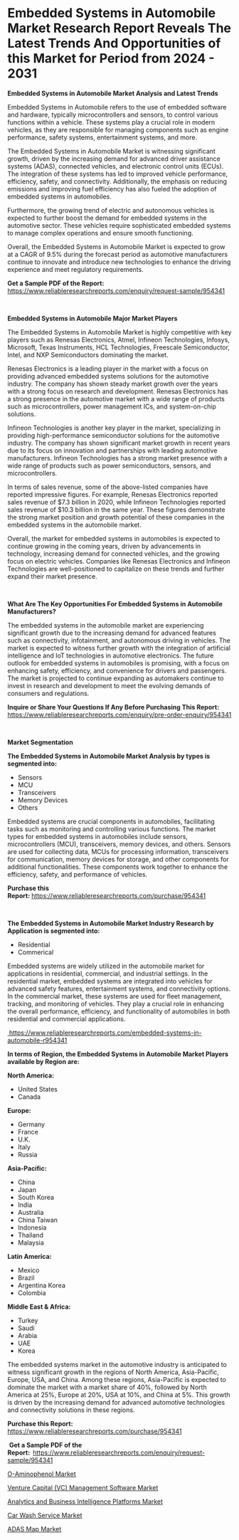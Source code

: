 <p><h1>Embedded Systems in Automobile Market Research Report Reveals The Latest Trends And Opportunities of this Market for Period from 2024 - 2031</h1></p><p><strong>Embedded Systems in Automobile Market Analysis and Latest Trends</strong></p>
<p><p>Embedded Systems in Automobile refers to the use of embedded software and hardware, typically microcontrollers and sensors, to control various functions within a vehicle. These systems play a crucial role in modern vehicles, as they are responsible for managing components such as engine performance, safety systems, entertainment systems, and more.</p><p>The Embedded Systems in Automobile Market is witnessing significant growth, driven by the increasing demand for advanced driver assistance systems (ADAS), connected vehicles, and electronic control units (ECUs). The integration of these systems has led to improved vehicle performance, efficiency, safety, and connectivity. Additionally, the emphasis on reducing emissions and improving fuel efficiency has also fueled the adoption of embedded systems in automobiles.</p><p>Furthermore, the growing trend of electric and autonomous vehicles is expected to further boost the demand for embedded systems in the automotive sector. These vehicles require sophisticated embedded systems to manage complex operations and ensure smooth functioning.</p><p>Overall, the Embedded Systems in Automobile Market is expected to grow at a CAGR of 9.5% during the forecast period as automotive manufacturers continue to innovate and introduce new technologies to enhance the driving experience and meet regulatory requirements.</p></p>
<p><strong>Get a Sample PDF of the Report:&nbsp;</strong> <a href="https://www.reliableresearchreports.com/enquiry/request-sample/954341">https://www.reliableresearchreports.com/enquiry/request-sample/954341</a></p>
<p>&nbsp;</p>
<p><strong>Embedded Systems in Automobile Major Market Players</strong></p>
<p><p>The Embedded Systems in Automobile Market is highly competitive with key players such as Renesas Electronics, Atmel, Infineon Technologies, Infosys, Microsoft, Texas Instruments, HCL Technologies, Freescale Semiconductor, Intel, and NXP Semiconductors dominating the market. </p><p>Renesas Electronics is a leading player in the market with a focus on providing advanced embedded systems solutions for the automotive industry. The company has shown steady market growth over the years with a strong focus on research and development. Renesas Electronics has a strong presence in the automotive market with a wide range of products such as microcontrollers, power management ICs, and system-on-chip solutions.</p><p>Infineon Technologies is another key player in the market, specializing in providing high-performance semiconductor solutions for the automotive industry. The company has shown significant market growth in recent years due to its focus on innovation and partnerships with leading automotive manufacturers. Infineon Technologies has a strong market presence with a wide range of products such as power semiconductors, sensors, and microcontrollers.</p><p>In terms of sales revenue, some of the above-listed companies have reported impressive figures. For example, Renesas Electronics reported sales revenue of $7.3 billion in 2020, while Infineon Technologies reported sales revenue of $10.3 billion in the same year. These figures demonstrate the strong market position and growth potential of these companies in the embedded systems in the automobile market.</p><p>Overall, the market for embedded systems in automobiles is expected to continue growing in the coming years, driven by advancements in technology, increasing demand for connected vehicles, and the growing focus on electric vehicles. Companies like Renesas Electronics and Infineon Technologies are well-positioned to capitalize on these trends and further expand their market presence.</p></p>
<p>&nbsp;</p>
<p><strong>What Are The Key Opportunities For Embedded Systems in Automobile Manufacturers?</strong></p>
<p><p>The embedded systems in the automobile market are experiencing significant growth due to the increasing demand for advanced features such as connectivity, infotainment, and autonomous driving in vehicles. The market is expected to witness further growth with the integration of artificial intelligence and IoT technologies in automotive electronics. The future outlook for embedded systems in automobiles is promising, with a focus on enhancing safety, efficiency, and convenience for drivers and passengers. The market is projected to continue expanding as automakers continue to invest in research and development to meet the evolving demands of consumers and regulations.</p></p>
<p><strong>Inquire or Share Your Questions If Any Before Purchasing This Report:</strong> <a href="https://www.reliableresearchreports.com/enquiry/pre-order-enquiry/954341">https://www.reliableresearchreports.com/enquiry/pre-order-enquiry/954341</a></p>
<p>&nbsp;</p>
<p><strong>Market Segmentation</strong></p>
<p><strong>The Embedded Systems in Automobile Market Analysis by types is segmented into:</strong></p>
<p><ul><li>Sensors</li><li>MCU</li><li>Transceivers</li><li>Memory Devices</li><li>Others</li></ul></p>
<p><p>Embedded systems are crucial components in automobiles, facilitating tasks such as monitoring and controlling various functions. The market types for embedded systems in automobiles include sensors, microcontrollers (MCU), transceivers, memory devices, and others. Sensors are used for collecting data, MCUs for processing information, transceivers for communication, memory devices for storage, and other components for additional functionalities. These components work together to enhance the efficiency, safety, and performance of vehicles.</p></p>
<p><strong>Purchase this Report:&nbsp;</strong><a href="https://www.reliableresearchreports.com/purchase/954341">https://www.reliableresearchreports.com/purchase/954341</a></p>
<p>&nbsp;</p>
<p><strong>The Embedded Systems in Automobile Market Industry Research by Application is segmented into:</strong></p>
<p><ul><li>Residential</li><li>Commerical</li></ul></p>
<p><p>Embedded systems are widely utilized in the automobile market for applications in residential, commercial, and industrial settings. In the residential market, embedded systems are integrated into vehicles for advanced safety features, entertainment systems, and connectivity options. In the commercial market, these systems are used for fleet management, tracking, and monitoring of vehicles. They play a crucial role in enhancing the overall performance, efficiency, and functionality of automobiles in both residential and commercial applications.</p></p>
<p><a href="https://www.reliableresearchreports.com/embedded-systems-in-automobile-r954341">&nbsp;https://www.reliableresearchreports.com/embedded-systems-in-automobile-r954341</a></p>
<p><strong>In terms of Region, the Embedded Systems in Automobile Market Players available by Region are:</strong></p>
<p>
    <p> <strong> North America: </strong>
        <ul>
            <li>United States</li>
            <li>Canada</li>
        </ul>
        </p> 
    <p> <strong> Europe: </strong>
        <ul>
            <li>Germany</li>
            <li>France</li>
            <li>U.K.</li>
            <li>Italy</li>
            <li>Russia</li>
        </ul>
        </p> 
    <p> <strong> Asia-Pacific: </strong>
        <ul>
            <li>China</li>
            <li>Japan</li>
            <li>South Korea</li>
            <li>India</li>
            <li>Australia</li>
            <li>China Taiwan</li>
            <li>Indonesia</li>
            <li>Thailand</li>
            <li>Malaysia</li>
        </ul>
        </p> 
    <p> <strong> Latin America: </strong>
        <ul>
            <li>Mexico</li>
            <li>Brazil</li>
            <li>Argentina Korea</li>
            <li>Colombia</li>
        </ul>
        </p> 
    <p> <strong> Middle East & Africa: </strong>
        <ul>
            <li>Turkey</li>
            <li>Saudi</li>
            <li>Arabia</li>
            <li>UAE</li>
            <li>Korea</li>
        </ul>
    </p>
    </p>
<p><p>The embedded systems market in the automotive industry is anticipated to witness significant growth in the regions of North America, Asia-Pacific, Europe, USA, and China. Among these regions, Asia-Pacific is expected to dominate the market with a market share of 40%, followed by North America at 25%, Europe at 20%, USA at 10%, and China at 5%. This growth is driven by the increasing demand for advanced automotive technologies and connectivity solutions in these regions.</p></p>
<p><strong>Purchase this Report: </strong><a href="https://www.reliableresearchreports.com/purchase/954341">https://www.reliableresearchreports.com/purchase/954341</a></p>
<p>&nbsp;<strong>Get a Sample PDF of the Report:&nbsp;&nbsp;</strong><a href="https://www.reliableresearchreports.com/enquiry/request-sample/954341">https://www.reliableresearchreports.com/enquiry/request-sample/954341</a></p>
<p><strong></strong></p>
<p><p><a href="https://www.linkedin.com/pulse/global-o-aminophenol-market-product-type-application-region-bdmdc?trackingId=6xuFA4SMQwmEdgO1TJJk7g%3D%3D">O-Aminophenol Market</a></p><p><a href="https://www.linkedin.com/pulse/insights-venture-capital-vc-management-software-market-share-tglee?trackingId=t%2FfXW55rRfS07EjOMyVdfw%3D%3D">Venture Capital (VC) Management Software Market</a></p><p><a href="https://github.com/dimitrishawkinswaynenp91rgz/Market-Research-Report-List-4/blob/main/analytics-and-business-intelligence-platforms-market.md">Analytics and Business Intelligence Platforms Market</a></p><p><a href="https://github.com/changoleonlaverguenzanoexiste/Market-Research-Report-List-4/blob/main/car-wash-service-market.md">Car Wash Service Market</a></p><p><a href="https://github.com/gladysalidde/Market-Research-Report-List-2/blob/main/adas-map-market.md">ADAS Map Market</a></p></p>